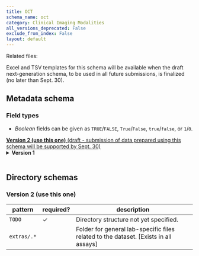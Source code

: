 ```yaml
---
title: OCT
schema_name: oct
category: Clinical Imaging Modalities
all_versions_deprecated: False
exclude_from_index: False
layout: default
---
```


Related files:

Excel and TSV templates for this schema will be available when the draft next-generation schema, to be used in all future submissions, is finalized (no later than Sept. 30).



## Metadata schema

### Field types
- *Boolean* fields can be given as `TRUE`/`FALSE`, `True`/`False`, `true`/`false`, or `1`/`0`.  


<summary><a href="https://docs.google.com/spreadsheets/d/114DmeiACGQzA8C5ZY3mWh-338XNe7Zy7"><b>Version 2 (use this one)</b> (draft - submission of data prepared using this schema will be supported by Sept. 30)</a></summary>


<details markdown="1" ><summary><b>Version 1</b></summary>


### Shared by all types

<a name="version"></a>
##### [`version`](#version)
Version of the schema to use when validating this metadata.

| constraint | value |
| --- | --- |
| enum | `1` |
| required | `True` |

<a name="description"></a>
##### [`description`](#description)
Free-text description of this assay.

| constraint | value |
| --- | --- |
| required | `True` |

<a name="donor_id"></a>
##### [`donor_id`](#donor_id)
HuBMAP Display ID of the donor of the assayed tissue. Example: `ABC123`.

| constraint | value |
| --- | --- |
| pattern (regular expression) | <code>[A-Z]+[0-9]+</code> |
| required | `True` |

<a name="tissue_id"></a>
##### [`tissue_id`](#tissue_id)
HuBMAP Display ID of the assayed tissue. Example: `ABC123-BL-1-2-3_456`.

| constraint | value |
| --- | --- |
| pattern (regular expression) | <code>(([A-Z]+[0-9]+)-[A-Z]{2}\d*(-\d+)+(_\d+)?)(,([A-Z]+[0-9]+)-[A-Z]{2}\d*(-\d+)+(_\d+)?)*</code> |
| required | `True` |

<a name="execution_datetime"></a>
##### [`execution_datetime`](#execution_datetime)
Start date and time of assay, typically a date-time stamped folder generated by the acquisition instrument. YYYY-MM-DD hh:mm, where YYYY is the year, MM is the month with leading 0s, and DD is the day with leading 0s, hh is the hour with leading zeros, mm are the minutes with leading zeros.

| constraint | value |
| --- | --- |
| type | `datetime` |
| format | `%Y-%m-%d %H:%M` |
| required | `True` |

<a name="protocols_io_doi"></a>
##### [`protocols_io_doi`](#protocols_io_doi)
DOI for protocols.io referring to the protocol for this assay.

| constraint | value |
| --- | --- |
| required | `True` |
| pattern (regular expression) | <code>10\.17504/.*</code> |
| url | prefix: <code>https://dx.doi.org/</code> |

<a name="operator"></a>
##### [`operator`](#operator)
Name of the person responsible for executing the assay.

| constraint | value |
| --- | --- |
| required | `True` |

<a name="operator_email"></a>
##### [`operator_email`](#operator_email)
Email address for the operator.

| constraint | value |
| --- | --- |
| format | `email` |
| required | `True` |

<a name="pi"></a>
##### [`pi`](#pi)
Name of the principal investigator responsible for the data.

| constraint | value |
| --- | --- |
| required | `True` |

<a name="pi_email"></a>
##### [`pi_email`](#pi_email)
Email address for the principal investigator.

| constraint | value |
| --- | --- |
| format | `email` |
| required | `True` |

<a name="assay_category"></a>
##### [`assay_category`](#assay_category)
Each assay is placed into one of the following 4 general categories: generation of images of microscopic entities, identification & quantitation of molecules by mass spectrometry, imaging mass spectrometry, and determination of nucleotide sequence.

| constraint | value |
| --- | --- |
| enum | `clinical_imaging` |
| required | `True` |

<a name="assay_type"></a>
##### [`assay_type`](#assay_type)
The specific type of assay being executed.

| constraint | value |
| --- | --- |
| enum | `OCT` |
| required | `True` |

<a name="acquisition_instrument_vendor"></a>
##### [`acquisition_instrument_vendor`](#acquisition_instrument_vendor)
An acquisition instrument is the device that contains the signal detection hardware and signal processing software. Assays generate signals such as light of various intensities or color or signals representing the molecular mass.

| constraint | value |
| --- | --- |
| required | `True` |

<a name="acquisition_instrument_model"></a>
##### [`acquisition_instrument_model`](#acquisition_instrument_model)
Manufacturers of an acquisition instrument may offer various versions (models) of that instrument with different features or sensitivities. Differences in features or sensitivities may be relevant to processing or interpretation of the data.

| constraint | value |
| --- | --- |
| required | `True` |

### Shared by all clinical imaging assays

<a name="single_file_export_format"></a>
##### [`single_file_export_format`](#single_file_export_format)
The format in which each single imaging file will be exported. (Example: DICOM, tiff, avi, etc.)

| constraint | value |
| --- | --- |
| required | `True` |

<a name="max_x_width_value"></a>
##### [`max_x_width_value`](#max_x_width_value)
Image width value of the ROI acquisition.

| constraint | value |
| --- | --- |
| type | `number` |
| required | `True` |

<a name="max_x_width_unit"></a>
##### [`max_x_width_unit`](#max_x_width_unit)
Units of image width of the ROI acquisition. Leave blank if not applicable.

| constraint | value |
| --- | --- |
| enum | `um` or `mm` |
| required | `False` |
| required if | `max_x_width_value` present |

<a name="max_y_height_value"></a>
##### [`max_y_height_value`](#max_y_height_value)
Image height value of the ROI acquisition.

| constraint | value |
| --- | --- |
| type | `number` |
| required | `True` |

<a name="max_y_height_unit"></a>
##### [`max_y_height_unit`](#max_y_height_unit)
Units of image height of the ROI acquisition. Leave blank if not applicable.

| constraint | value |
| --- | --- |
| enum | `um` or `mm` |
| required | `False` |
| required if | `max_y_height_value` present |

<a name="roi_description"></a>
##### [`roi_description`](#roi_description)
A description of the region of interest (ROI) captured in the image.

| constraint | value |
| --- | --- |
| required | `True` |

<a name="roi_id"></a>
##### [`roi_id`](#roi_id)
Multiple images (1-n) are acquired from regions of interest (ROI1, ROI2, ROI3, etc) on a slide. The roi_id is a number from 1-n representing the ROI captured on a slide. Leave blank if not applicable.

| constraint | value |
| --- | --- |
| type | `integer` |
| required | `False` |
| minimum | `1` |

<a name="resolution_x_value"></a>
##### [`resolution_x_value`](#resolution_x_value)
The width of a pixel.

| constraint | value |
| --- | --- |
| type | `number` |
| required | `True` |

<a name="resolution_x_unit"></a>
##### [`resolution_x_unit`](#resolution_x_unit)
The unit of measurement of the width of a pixel. Leave blank if not applicable.

| constraint | value |
| --- | --- |
| enum | `nm`, `um`, or `mm` |
| required | `False` |
| required if | `resolution_x_value` present |

<a name="resolution_y_value"></a>
##### [`resolution_y_value`](#resolution_y_value)
The height of a pixel.

| constraint | value |
| --- | --- |
| type | `number` |
| required | `True` |

<a name="resolution_y_unit"></a>
##### [`resolution_y_unit`](#resolution_y_unit)
The unit of measurement of the height of a pixel. Leave blank if not applicable.

| constraint | value |
| --- | --- |
| enum | `nm`, `um`, or `mm` |
| required | `False` |
| required if | `resolution_y_value` present |

<a name="resolution_z_value"></a>
##### [`resolution_z_value`](#resolution_z_value)
Optional if assay does not have multiple z-levels. Note that this is resolution within a given sample: z-pitch (resolution_z_value) is the increment distance between image slices, ie. the microscope stage is moved up or down in increments to capture images of several focal planes. Leave blank if not applicable.

| constraint | value |
| --- | --- |
| type | `number` |
| required | `False` |

<a name="resolution_z_unit"></a>
##### [`resolution_z_unit`](#resolution_z_unit)
The unit of incremental distance between image slices.(um) Leave blank if not applicable.

| constraint | value |
| --- | --- |
| enum | `nm`, `um`, or `mm` |
| required | `False` |
| required if | `resolution_z_value` present |

<a name="pixel_size_z_value"></a>
##### [`pixel_size_z_value`](#pixel_size_z_value)
Depth value of the pixel or voxel measurement (distinct from the image resolution_z_value). Leave blank if not applicable.

| constraint | value |
| --- | --- |
| type | `number` |
| required | `False` |

<a name="pixel_size_z_unit"></a>
##### [`pixel_size_z_unit`](#pixel_size_z_unit)
Depth unit of the pixel or voxel measurement. Leave blank if not applicable.

| constraint | value |
| --- | --- |
| enum | `nm`, `um`, or `mm` |
| required | `False` |
| required if | `pixel_size_z_value` present |

<a name="number_of_images"></a>
##### [`number_of_images`](#number_of_images)
The total number of images in the dataset.

| constraint | value |
| --- | --- |
| type | `integer` |
| required | `True` |

### Unique to this type

<a name="total_sections_analyzed"></a>
##### [`total_sections_analyzed`](#total_sections_analyzed)
The number of sections used for analyzing microCT or OCT images. Leave blank if not applicable.

| constraint | value |
| --- | --- |
| type | `integer` |
| required | `False` |

<a name="wavelength_value"></a>
##### [`wavelength_value`](#wavelength_value)
The value of the wavelength used to acquire OCT images (Example: 787) Leave blank if not applicable.

| constraint | value |
| --- | --- |
| type | `number` |
| required | `False` |

<a name="wavelength_unit"></a>
##### [`wavelength_unit`](#wavelength_unit)
The unit of the wavelength value used to acquire OCT images (nm) Leave blank if not applicable.

| constraint | value |
| --- | --- |
| required | `False` |
| enum | `nm` |
| required if | `wavelength_value` present |

<a name="volume_export_format"></a>
##### [`volume_export_format`](#volume_export_format)
The format of the volume export of OCT images (Example: tiff) Leave blank if not applicable.

| constraint | value |
| --- | --- |
| required | `False` |
| enum | `tiff` or `avi` |

<a name="sn_quality"></a>
##### [`sn_quality`](#sn_quality)
An integer describing the signal to noise quality of an OCT image (Example: 30) Leave blank if not applicable.

| constraint | value |
| --- | --- |
| type | `integer` |
| required | `False` |

<a name="sn_quality_unit"></a>
##### [`sn_quality_unit`](#sn_quality_unit)
The unit of the integer describing the signal to noise quality of an OCT image (Example: dB) Leave blank if not applicable.

| constraint | value |
| --- | --- |
| required | `False` |
| enum | `dB` |
| required if | `sn_quality` present |

<a name="contributors_path"></a>
##### [`contributors_path`](#contributors_path)
Relative path to file with ORCID IDs for contributors for this dataset.

| constraint | value |
| --- | --- |
| required | `True` |

<a name="data_path"></a>
##### [`data_path`](#data_path)
Relative path to file or directory with instrument data. Downstream processing will depend on filename extension conventions.

| constraint | value |
| --- | --- |
| required | `True` |

</details>


<br>

## Directory schemas
### Version 2 (use this one)

| pattern | required? | description |
| --- | --- | --- |
| <code>TODO</code> | ✓ | Directory structure not yet specified. |
| <code>extras/.*</code> |  | Folder for general lab-specific files related to the dataset. [Exists in all assays] |

